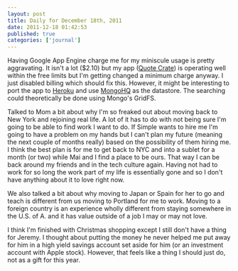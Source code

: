 ```yaml
---
layout: post
title: Daily for December 18th, 2011
date: 2011-12-18 01:42:53
published: true
categories: ['journal']
---
```


Having Google App Engine charge me for my miniscule usage is pretty aggravating. It isn't a lot ($2.10) but my app ([Quote Crate](http://www.quotecrate.com)) is operating well within the free limits but I'm getting changed a minimum charge anyway. I just disabled billing which should fix this. However, it might be interesting to port the app to [Heroku](http://heroku.com) and use [MongoHQ](http://mongohq.com) as the datastore. The searching could theoretically be done using Mongo's GridFS.

Talked to Mom a bit about why I'm so freaked out about moving back to New York and rejoining real life. A lot of it has to do with not being sure I'm going to be able to find work I want to do. If Simple wants to hire me I'm going to have a problem on my hands but I can't plan my future (meaning the next couple of months really) based on the possibility of them hiring me. I think the best plan is for me to get back to NYC and into a sublet for a month (or two) while Mai and I find a place to be ours. That way I can be back around my friends and in the tech culture again. Having not had to work for so long the work part of my life is essentially gone and so I don't have anything about it to love right now.

We also talked a bit about why moving to Japan or Spain for her to go and teach is different from us moving to Portland for me to work. Moving to a foreign country is an experience wholly different from staying somewhere in the U.S. of A. and it has value outside of a job I may or may not love.

I think I'm finished with Christmas shopping except I still don't have a thing for Jeremy. I thought about putting the money he never helped me put away for him in a high yield savings account set aside for him (or an investment account with Apple stock). However, that feels like a thing I should just do, not as a gift for this year. 